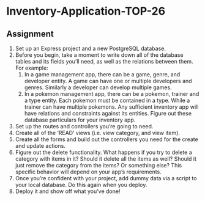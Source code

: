 # Inventory-Application-TOP-26

## Assignment

1. Set up an Express project and a new PostgreSQL database.
2. Before you begin, take a moment to write down all of the database tables and its fields you’ll need, as well as the relations between them. For example:
   1. In a game management app, there can be a game, genre, and developer entity. A game can have one or multiple developers and genres. Similarly a developer can develop multiple games.
   2. In a pokemon management app, there can be a pokemon, trainer and a type entity. Each pokemon must be contained in a type. While a trainer can have multiple pokemons.
   Any sufficient inventory app will have relations and constraints against its entities. Figure out these database particulars for your inventory app.
3. Set up the routes and controllers you’re going to need.
4. Create all of the ‘READ’ views (i.e. view category, and view item).
5. Create all the forms and build out the controllers you need for the create and update actions.
6. Figure out the delete functionality. What happens if you try to delete a category with items in it? Should it delete all the items as well? Should it just remove the category from the items? Or something else? This specific behavior will depend on your app’s requirements.
7. Once you’re confident with your project, add dummy data via a script to your local database. Do this again when you deploy.
8. Deploy it and show off what you’ve done!
